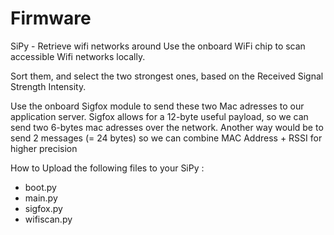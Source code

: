 # Firmware
SiPy - Retrieve wifi networks around
Use the onboard WiFi chip to scan accessible Wifi networks locally.

Sort them, and select the two strongest ones, based on the Received Signal Strength Intensity.

Use the onboard Sigfox module to send these two Mac adresses to our application server.
Sigfox allows for a 12-byte useful payload, so we can send two 6-bytes mac adresses over the network.
Another way would be to send 2 messages (= 24 bytes) so we can combine MAC Address + RSSI for higher precision

How to
Upload the following files to your SiPy :
- boot.py
- main.py
- sigfox.py
- wifiscan.py
